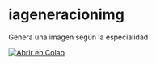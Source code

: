 # iageneracionimg
Genera una imagen según la especialidad

[![Abrir en Colab](https://colab.research.google.com/assets/colab-badge.svg)](https://colab.research.google.com/github/gusjav35/iageneracionimg/blob/main/generador_photomaker.ipynb)
